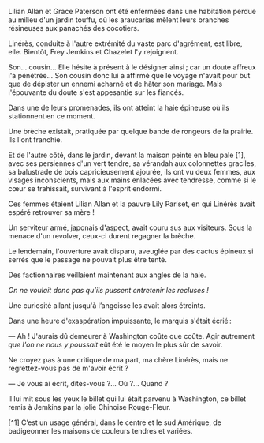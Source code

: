 Lilian Allan et Grace Paterson ont été enfermées dans une habitation perdue au milieu d'un jardin touffu, où les araucarias mêlent leurs branches
résineuses aux panachés des cocotiers.

Linérès, conduite à l'autre extrémité du vaste parc d'agrément, est libre,
elle. Bientôt, Frey Jemkins et Chazelet l'y rejoignent.

Son... cousin... Elle hésite à présent à le désigner ainsi ; car un doute
affreux l'a pénétrée... Son cousin donc lui a affirmé que le voyage n'avait
pour but que de dépister un ennemi acharné et de hâter son mariage. Mais
l'épouvante du doute s'est appesantie sur les fiancés.

Dans une de leurs promenades, ils ont atteint la haie épineuse où ils stationnent en ce moment.

Une brèche existait, pratiquée par quelque bande de rongeurs de la prairie. Ils l'ont franchie.

Et de l'autre côté, dans le jardin, devant la maison peinte en bleu pale [1],
avec ses persiennes d'un vert tendre, sa vérandah aux colonnettes graciles,
sa balustrade de bois capricieusement ajourée, ils ont vu deux femmes, aux
visages inconscients, mais aux mains enlacées avec tendresse, comme si le cœur se trahissait, survivant à l'esprit endormi.

Ces femmes étaient Lilian Allan et la pauvre Lily Pariset, en qui Linérès
avait espéré retrouver sa mère !

Un serviteur armé, japonais d'aspect, avait couru sus aux visiteurs. Sous
la menace d'un revolver, ceux-ci durent regagner la brèche.

Le lendemain, l'ouverture avait disparu, aveuglée par des cactus épineux
si serrés que le passage ne pouvait plus être tenté.

Des factionnaires veillaient maintenant aux angles de la haie.

_On ne voulait donc pas qu’ils pussent entretenir les recluses !_

Une curiosité allant jusqu'à l’angoisse les avait alors étreints.

Dans une heure d'exaspération impuissante, le marquis s'était écrié :

— Ah ! J'aurais dû demeurer à Washington coûte que coûte. Agir autrement _que l'on ne nous y poussait_ eût été le moyen le plus sûr de savoir.

Ne croyez pas à une critique de ma part, ma chère Linérès, mais ne regrettez-vous pas de m'avoir écrit ?

— Je vous ai écrit, dites-vous ?... Où ?... Quand ?

Il lui mit sous les yeux le billet qui lui était parvenu à Washington, ce
billet remis à Jemkins par la jolie Chinoise Rouge-Fleur.

[^1] C’est un usage général, dans le centre et le sud Amérique, de badigeonner les maisons de couleurs tendres et variées.
